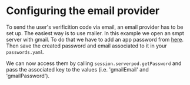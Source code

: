 # Configuring the email provider

To send the user's verificition code via email, an email provider has to be set up. The easiest way is to use mailer.
In this example we open an smpt server with gmail. To do that we have to add an app password from [here](https://support.google.com/accounts/answer/185833?hl=en).
Then save the created password and email associated to it in your `passwords.yaml`. 

We can now access them by calling `session.serverpod.getPassword` and pass the associated key to the values (i.e. 'gmailEmail' and 'gmailPassword').
